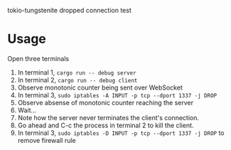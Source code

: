 tokio-tungstenite dropped connection test

# Usage
Open three terminals
1. In terminal 1, `cargo run -- debug server`
2. In terminal 2, `cargo run -- debug client`
3. Observe monotonic counter being sent over WebSocket
4. In terminal 3, `sudo iptables -A INPUT -p tcp --dport 1337 -j DROP`
5. Observe absense of monotonic counter reaching the server
6. Wait...
7. Note how the server never terminates the client's connection.
8. Go ahead and C-c the process in terminal 2 to kill the client.
9. In terminal 3, `sudo iptables -D INPUT -p tcp --dport 1337 -j DROP` to remove firewall rule
